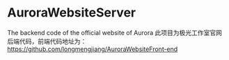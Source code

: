 # AuroraWebsiteServer
The backend code of the official website of Aurora
此项目为极光工作室官网后端代码，前端代码地址为：https://github.com/longmengjiang/AuroraWebsiteFront-end

